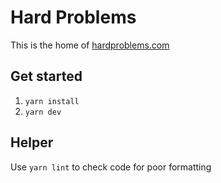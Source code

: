 # Hard Problems
This is the home of [hardproblems.com](https://hardproblems.com)

## Get started
1. `yarn install`
2. `yarn dev`

## Helper
Use `yarn lint` to check code for poor formatting

